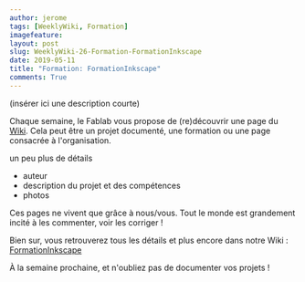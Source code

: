 ```yaml
---
author: jerome
tags: [WeeklyWiki, Formation]
imagefeature:
layout: post
slug: WeeklyWiki-26-Formation-FormationInkscape
date: 2019-05-11
title: "Formation: FormationInkscape"
comments: True
---
```


(insérer ici une description courte)

Chaque semaine, le Fablab vous propose de (re)découvrir une page du [Wiki](https://wiki.fablab-lannion.org). Cela peut être un projet documenté, une formation ou une page consacrée à l'organisation.

un peu plus de détails
* auteur
* description du projet et des compétences
* photos

Ces pages ne vivent que grâce à nous/vous. Tout le monde est grandement incité à les commenter, voir les corriger !

Bien sur, vous retrouverez tous les détails et plus encore dans notre Wiki : [FormationInkscape](https://wiki.fablab-lannion.org/index.php?title=FormationInkscape)

À la semaine prochaine, et n'oubliez pas de documenter vos projets !

